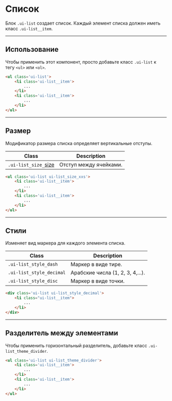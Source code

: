 <!--
core/elements/list|1
-->

# Список

Блок `.ui-list` создает список. Каждый элемент списка должен иметь класс `.ui-list__item`.

---

## Использование

Чтобы применить этот компонент, просто добавьте класс `.ui-list` к тегу `<ul>` или `<ol>`.


``` html
<ul class='ui-list'>
    <li class='ui-list__item'>
        ...
    </li>
    <li class='ui-list__item'>
        ...
    </li>
</ul>
```

---

## Размер

Модификатор размера списка определяет вертикальные отступы.

|         Class         |         Description         |
|-----------------------|-----------------------------|
|  `.ui-list_size_`[size](core/base/sizes.html)  | Отступ между ячейками.  |

``` html
<ul class='ui-list ui-list_size_xxs'>
    <li class='ui-list__item'>
        ...
    </li>
    <li class='ui-list__item'>
        ...
    </li>
</ul>
```
---

## Стили

Изменяет вид маркера для каждого элемента списка.

|            Class          |            Description            |
|---------------------------|-----------------------------------|
|  `.ui-list_style_dash`    |  Маркер в виде тире.              |
|  `.ui-list_style_decimal` |  Арабские числа (1, 2, 3, 4,...). |
|  `.ui-list_style_disc`    |  Маркер в виде точки.             |

``` html
<div class='ui-list ui-list_style_decimal'>
    <li class="ui-list__item">
        ...
    </li>
</div>
```

---

## Разделитель между элементами

Чтобы применить горизонтальный разделитель, добавьте класс `.ui-list_theme_divider`.

``` html
<ul class='ui-list ui-list_theme_divider'>
    <li class='ui-list__item'>
        ...
    </li>
    <li class='ui-list__item'>
        ...
    </li>
</ul>
```
